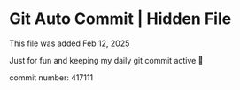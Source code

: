 # Git Auto Commit | Hidden File

This file was added Feb 12, 2025

Just for fun and keeping my daily git commit active 🤪

commit number: 417111
